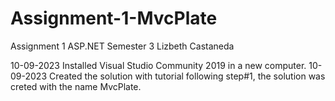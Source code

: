 # Assignment-1-MvcPlate
Assignment 1 ASP.NET Semester 3
Lizbeth Castaneda

10-09-2023 Installed Visual Studio Community 2019 in a new computer.
10-09-2023 Created the solution with tutorial following step#1, the solution was creted with the name MvcPlate.



